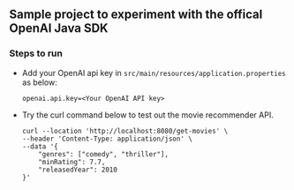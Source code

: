 ## Sample project to experiment with the offical OpenAI Java SDK

### Steps to run

- Add your OpenAI api key in ```src/main/resources/application.properties``` as below:
  ```
  openai.api.key=<Your OpenAI API key>
  ```

- Try the curl command below to test out the movie recommender API.

  ```
  curl --location 'http://localhost:8080/get-movies' \
  --header 'Content-Type: application/json' \
  --data '{
      "genres": ["comedy", "thriller"],
      "minRating": 7.7,
      "releasedYear": 2010
  }'
  ```
